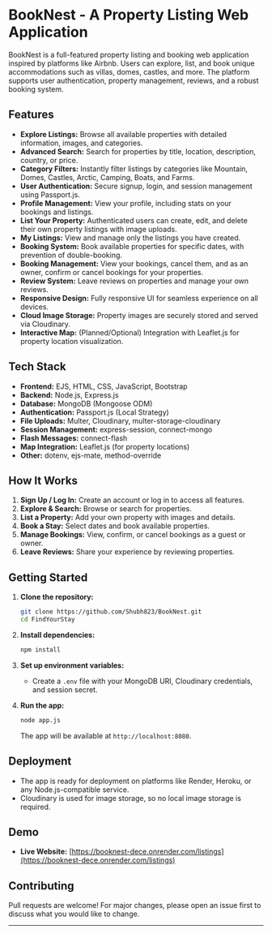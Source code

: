 # BookNest - A Property Listing Web Application

BookNest is a full-featured property listing and booking web application inspired by platforms like Airbnb. Users can explore, list, and book unique accommodations such as villas, domes, castles, and more. The platform supports user authentication, property management, reviews, and a robust booking system.

## Features

- **Explore Listings:** Browse all available properties with detailed information, images, and categories.
- **Advanced Search:** Search for properties by title, location, description, country, or price.
- **Category Filters:** Instantly filter listings by categories like Mountain, Domes, Castles, Arctic, Camping, Boats, and Farms.
- **User Authentication:** Secure signup, login, and session management using Passport.js.
- **Profile Management:** View your profile, including stats on your bookings and listings.
- **List Your Property:** Authenticated users can create, edit, and delete their own property listings with image uploads.
- **My Listings:** View and manage only the listings you have created.
- **Booking System:** Book available properties for specific dates, with prevention of double-booking.
- **Booking Management:** View your bookings, cancel them, and as an owner, confirm or cancel bookings for your properties.
- **Review System:** Leave reviews on properties and manage your own reviews.
- **Responsive Design:** Fully responsive UI for seamless experience on all devices.
- **Cloud Image Storage:** Property images are securely stored and served via Cloudinary.
- **Interactive Map:** (Planned/Optional) Integration with Leaflet.js for property location visualization.

## Tech Stack

- **Frontend:** EJS, HTML, CSS, JavaScript, Bootstrap
- **Backend:** Node.js, Express.js
- **Database:** MongoDB (Mongoose ODM)
- **Authentication:** Passport.js (Local Strategy)
- **File Uploads:** Multer, Cloudinary, multer-storage-cloudinary
- **Session Management:** express-session, connect-mongo
- **Flash Messages:** connect-flash
- **Map Integration:** Leaflet.js (for property locations)
- **Other:** dotenv, ejs-mate, method-override


## How It Works

1. **Sign Up / Log In:** Create an account or log in to access all features.
2. **Explore & Search:** Browse or search for properties.
3. **List a Property:** Add your own property with images and details.
4. **Book a Stay:** Select dates and book available properties.
5. **Manage Bookings:** View, confirm, or cancel bookings as a guest or owner.
6. **Leave Reviews:** Share your experience by reviewing properties.

## Getting Started

1. **Clone the repository:**
   ```bash
   git clone https://github.com/Shubh823/BookNest.git
   cd FindYourStay
   ```

2. **Install dependencies:**
   ```bash
   npm install
   ```

3. **Set up environment variables:**
   - Create a `.env` file with your MongoDB URI, Cloudinary credentials, and session secret.

4. **Run the app:**
   ```bash
   node app.js
   ```
   The app will be available at `http://localhost:8080`.

## Deployment

- The app is ready for deployment on platforms like Render, Heroku, or any Node.js-compatible service.
- Cloudinary is used for image storage, so no local image storage is required.

## Demo

- **Live Website:** [https://booknest-dece.onrender.com/listings](https://booknest-dece.onrender.com/listings)


## Contributing

Pull requests are welcome! For major changes, please open an issue first to discuss what you would like to change.

---
